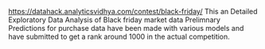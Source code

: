 https://datahack.analyticsvidhya.com/contest/black-friday/
This an Detailed Exploratory Data Analysis of Black friday market data
Prelimnary Predictions for purchase data have been made with various models and have submitted to get a rank around 1000 in the actual competition.
